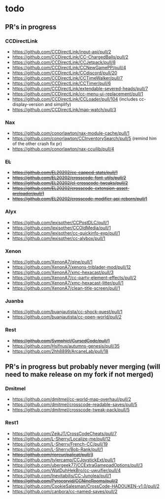<!-- markdownlint-disable MD013 MD034 -->

# todo

## PR's in progress

### CCDirectLink

- https://github.com/CCDirectLink/input-api/pull/2
- https://github.com/CCDirectLink/CC-ChargedBalls/pull/2
- https://github.com/CCDirectLink/CCJetpack/pull/8
- https://github.com/CCDirectLink/CCNewGamePP/pull/4
- https://github.com/CCDirectLink/CCdiscord/pull/20
- https://github.com/CCDirectLink/CCTimeWalker/pull/7
- https://github.com/CCDirectLink/CCTimer/pull/6
- https://github.com/CCDirectLink/extendable-severed-heads/pull/7
- https://github.com/CCDirectLink/cc-menu-ui-replacement/pull/1
- https://github.com/CCDirectLink/CCLoader/pull/104 (includes cc-display-version and simplify)
- https://github.com/CCDirectLink/map-watch/pull/3

### Nax

- https://github.com/conorlawton/nax-module-cache/pull/1
- https://github.com/conorlawton/CCInventorySearch/pull/5 (remind him of the other crash fix pr)
- https://github.com/conorlawton/nax-ccuilib/pull/4

### ~~EL~~

- ~~https://github.com/EL20202/cc-capped-stats/pull/1~~
- ~~https://github.com/EL20202/crosscode-font-utils/pull/2~~
- ~~https://github.com/EL20202/el-crosscode-tweaks/pull/2~~
- ~~https://github.com/EL20202/crosscode-extension-asset-preloader/pull/1~~
- ~~https://github.com/EL20202/crosscode-modifier-api-reborn/pull/1~~

### Alyx

- https://github.com/lexisother/CCPostDLC/pull/1
- https://github.com/lexisother/CCOldMedia/pull/1
- https://github.com/lexisother/cc-quickinfo-exp/pull/1
- https://github.com/lexisother/cc-alybox/pull/1

### Xenon

- https://github.com/XenonA7/qine/pull/1
- https://github.com/XenonA7/xenons-triblader-mod/pull/12
- https://github.com/XenonA7/xmc-hexacast/pull/3
- https://github.com/XenonA7/cc-party-element-effects/pull/2
- https://github.com/XenonA7/xmc-hexacast-litter/pull/1
- https://github.com/XenonA7/clean-title-screen/pull/1

### Juanba

- https://github.com/buanjautista/cc-shock-quest/pull/1
- https://github.com/buanjautista/cc-open-world/pull/2

### Rest

- ~~https://github.com/Symphiel/CursedCode/pull/1~~
- https://github.com/Hsifnus/autumns-genesis/pull/35
- https://github.com/2hh8899/ArcaneLab/pull/18

## PR's in progress but probably never merging (will need to make release on my fork if not merged)

### Dmitmel

- https://github.com/dmitmel/cc-world-map-overhaul/pull/2
- https://github.com/dmitmel/crosscode-readable-saves/pull/5
- https://github.com/dmitmel/crosscode-tweak-pack/pull/5

### Rest1

- https://github.com/ZeikJT/CrossCodeCheats/pull/7
- https://github.com/L-Sherry/Localize-me/pull/12
- https://github.com/L-Sherry/French-CC/pull/19
- https://github.com/L-Sherry/Bob-Rank/pull/1
- ~~https://github.com/rioreur/palicat/pull/3~~
- https://github.com/tylercamp/CCJoystickExt/pull/1
- https://github.com/ubergeek77/CCExtraGamepadOptions/pull/3
- https://github.com/WatDuhHekBro/cc-uwuifier/pull/4
- https://github.com/Inevitabilis/CC-Junolea/pull/1
- ~~https://github.com/Pyrocorvid/CCNineRooms/pull/2~~
- https://github.com/CookieSalesman/CrossCode-HADOUKEN-v1.0/pull/2
- https://github.com/canbora/cc-named-saves/pull/2
